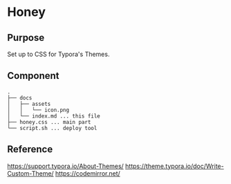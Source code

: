 # Honey

## Purpose

Set up to CSS for Typora's Themes.

## Component

```
.
├── docs
│   ├── assets
│   │   └── icon.png
│   └── index.md ... this file
├── honey.css ... main part
└── script.sh ... deploy tool
```

## Reference

https://support.typora.io/About-Themes/
https://theme.typora.io/doc/Write-Custom-Theme/
https://codemirror.net/
